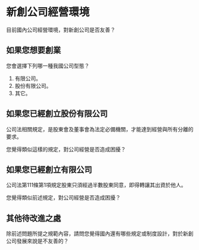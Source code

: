 # 新創公司經營環境

目前國內公司經營環境，對新創公司是否友善？

## 如果您想要創業

您會選擇下列哪一種我國公司型態？

1. 有限公司。
2. 股份有限公司。
3. 其它。

## 如果您已經創立股份有限公司

公司法相關規定，是股東會及董事會為法定必備機關，才能達到經營與所有分離的要求。

您覺得類似這樣的規定，對公司經營是否造成困擾？

## 如果您已經創立有限公司

公司法第111條第1項規定股東只須經過半數股東同意，即得轉讓其出資於他人。

您覺得類似前述規定，對公司經營是否造成困擾？

## 其他待改進之處

除前述問題所提之規範內容，請問您覺得國內還有哪些規定或制度設計，對於新創公司發展來說是不友善的？

